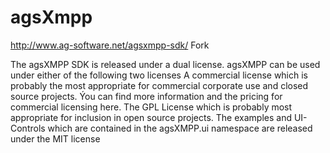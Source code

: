 agsXmpp
=======

http://www.ag-software.net/agsxmpp-sdk/ Fork

The agsXMPP SDK is released under a dual license. agsXMPP can be used under either of the following two licenses
A commercial license which is probably the most appropriate for commercial corporate use and closed source projects. Ýou can find more information and the pricing for commercial licensing here.
The GPL License which is probably most appropriate for inclusion in open source projects.
The examples and UI-Controls which are contained in the agsXMPP.ui namespace are released under the MIT license
